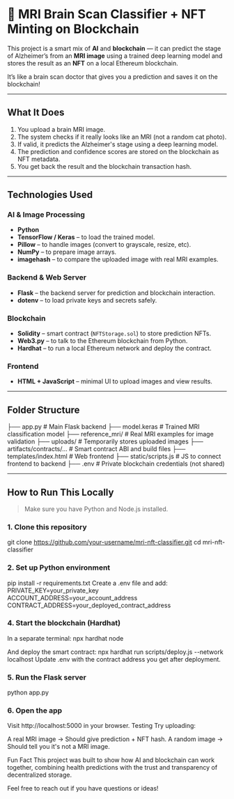 # 🧠 MRI Brain Scan Classifier + NFT Minting on Blockchain

This project is a smart mix of **AI** and **blockchain** — it can predict the stage of Alzheimer’s from an **MRI image** using a trained deep learning model and stores the result as an **NFT** on a local Ethereum blockchain.

It’s like a brain scan doctor that gives you a prediction and saves it on the blockchain!

---

## What It Does

1. You upload a brain MRI image.
2. The system checks if it really looks like an MRI (not a random cat photo).
3. If valid, it predicts the Alzheimer's stage using a deep learning model.
4. The prediction and confidence scores are stored on the blockchain as NFT metadata.
5. You get back the result and the blockchain transaction hash.

---

## Technologies Used

### AI & Image Processing
- **Python**
- **TensorFlow / Keras** – to load the trained model.
- **Pillow** – to handle images (convert to grayscale, resize, etc).
- **NumPy** – to prepare image arrays.
- **imagehash** – to compare the uploaded image with real MRI examples.

### Backend & Web Server
- **Flask** – the backend server for prediction and blockchain interaction.
- **dotenv** – to load private keys and secrets safely.

### Blockchain
- **Solidity** – smart contract (`NFTStorage.sol`) to store prediction NFTs.
- **Web3.py** – to talk to the Ethereum blockchain from Python.
- **Hardhat** – to run a local Ethereum network and deploy the contract.

### Frontend
- **HTML + JavaScript** – minimal UI to upload images and view results.

---

## Folder Structure

├── app.py # Main Flask backend
├── model.keras # Trained MRI classification model
├── reference_mri/ # Real MRI examples for image validation
├── uploads/ # Temporarily stores uploaded images
├── artifacts/contracts/... # Smart contract ABI and build files
├── templates/index.html # Web frontend
├── static/scripts.js # JS to connect frontend to backend
├── .env # Private blockchain credentials (not shared)

---

## How to Run This Locally

> Make sure you have Python and Node.js installed.

### 1. Clone this repository
git clone https://github.com/your-username/mri-nft-classifier.git
cd mri-nft-classifier

### 2. Set up Python environment
pip install -r requirements.txt
Create a .env file and add:
PRIVATE_KEY=your_private_key
ACCOUNT_ADDRESS=your_account_address
CONTRACT_ADDRESS=your_deployed_contract_address

### 4. Start the blockchain (Hardhat)
In a separate terminal:
npx hardhat node

And deploy the smart contract:
npx hardhat run scripts/deploy.js --network localhost
Update .env with the contract address you get after deployment.

### 5. Run the Flask server
python app.py

### 6. Open the app
Visit http://localhost:5000 in your browser.
Testing
Try uploading:

A real MRI image → Should give prediction + NFT hash.
A random image → Should tell you it's not a MRI image.

Fun Fact
This project was built to show how AI and blockchain can work together, combining health predictions with the trust and transparency of decentralized storage.

Feel free to reach out if you have questions or ideas!
